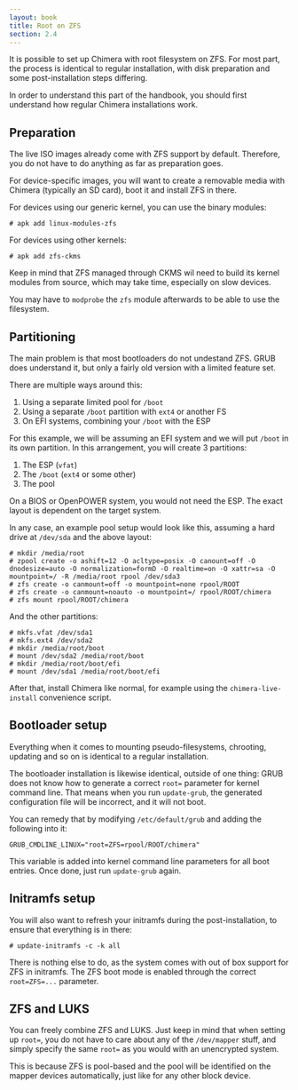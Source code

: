 ```yaml
---
layout: book
title: Root on ZFS
section: 2.4
---
```


It is possible to set up Chimera with root filesystem on ZFS. For
most part, the process is identical to regular installation, with
disk preparation and some post-installation steps differing.

In order to understand this part of the handbook, you should first
understand how regular Chimera installations work.

## Preparation

The live ISO images already come with ZFS support by default. Therefore,
you do not have to do anything as far as preparation goes.

For device-specific images, you will want to create a removable media
with Chimera (typically an SD card), boot it and install ZFS in there.

For devices using our generic kernel, you can use the binary modules:

```
# apk add linux-modules-zfs
```

For devices using other kernels:

```
# apk add zfs-ckms
```

Keep in mind that ZFS managed through CKMS wil need to build its kernel
modules from source, which may take time, especially on slow devices.

You may have to `modprobe` the `zfs` module afterwards to be able to
use the filesystem.

## Partitioning

The main problem is that most bootloaders do not undestand ZFS. GRUB
does understand it, but only a fairly old version with a limited feature
set.

There are multiple ways around this:

1. Using a separate limited pool for `/boot`
2. Using a separate `/boot` partition with `ext4` or another FS
3. On EFI systems, combining your `/boot` with the ESP

For this example, we will be assuming an EFI system and we will put `/boot`
in its own partition. In this arrangement, you will create 3 partitions:

1. The ESP (`vfat`)
2. The `/boot` (`ext4` or some other)
3. The pool

On a BIOS or OpenPOWER system, you would not need the ESP. The exact layout
is dependent on the target system.

In any case, an example pool setup would look like this, assuming a hard drive
at `/dev/sda` and the above layout:

```
# mkdir /media/root
# zpool create -o ashift=12 -O acltype=posix -O canount=off -O dnodesize=auto -O normalization=formD -O realtime=on -O xattr=sa -O mountpoint=/ -R /media/root rpool /dev/sda3
# zfs create -o canmount=off -o mountpoint=none rpool/ROOT
# zfs create -o canmount=noauto -o mountpoint=/ rpool/ROOT/chimera
# zfs mount rpool/ROOT/chimera
```

And the other partitions:

```
# mkfs.vfat /dev/sda1
# mkfs.ext4 /dev/sda2
# mkdir /media/root/boot
# mount /dev/sda2 /media/root/boot
# mkdir /media/root/boot/efi
# mount /dev/sda1 /media/root/boot/efi
```

After that, install Chimera like normal, for example using the `chimera-live-install`
convenience script.

## Bootloader setup

Everything when it comes to mounting pseudo-filesystems, chrooting, updating
and so on is identical to a regular installation.

The bootloader installation is likewise identical, outside of one thing: GRUB
does not know how to generate a correct `root=` parameter for kernel command
line. That means when you run `update-grub`, the generated configuration
file will be incorrect, and it will not boot.

You can remedy that by modifying `/etc/default/grub` and adding the following
into it:

```
GRUB_CMDLINE_LINUX="root=ZFS=rpool/ROOT/chimera"
```

This variable is added into kernel command line parameters for all boot entries.
Once done, just run `update-grub` again.

## Initramfs setup

You will also want to refresh your initramfs during the post-installation,
to ensure that everything is in there:

```
# update-initramfs -c -k all
```

There is nothing else to do, as the system comes with out of box support
for ZFS in initramfs. The ZFS boot mode is enabled through the correct
`root=ZFS=...` parameter.

## ZFS and LUKS

You can freely combine ZFS and LUKS. Just keep in mind that when setting up
`root=`, you do not have to care about any of the `/dev/mapper` stuff, and
simply specify the same `root=` as you would with an unencrypted system.

This is because ZFS is pool-based and the pool will be identified on the
mapper devices automatically, just like for any other block device.

